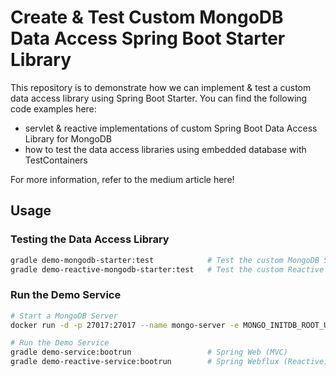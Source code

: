 # Create & Test Custom MongoDB Data Access Spring Boot Starter Library

This repository is to demonstrate how we can implement & test a custom data access library using Spring Boot Starter. You
can find the following code examples here:

- servlet & reactive implementations of custom Spring Boot Data Access Library for MongoDB
- how to test the data access libraries using embedded database with TestContainers

For more information, refer to the medium article here!

## Usage

### Testing the Data Access Library

```bash
gradle demo-mongodb-starter:test            # Test the custom MongoDB Spring Boot Starter Library
gradle demo-reactive-mongodb-starter:test   # Test the custom Reactive MongoDB Spring Boot Starter Library
```

### Run the Demo Service

```bash
# Start a MongoDB Server
docker run -d -p 27017:27017 --name mongo-server -e MONGO_INITDB_ROOT_USERNAME=admin -e MONGO_INITDB_ROOT_PASSWORD=admin -e MONGO_INITDB_DATABASE=demoDB mongo:6.0.3

# Run the Demo Service
gradle demo-service:bootrun                 # Spring Web (MVC) 
gradle demo-reactive-service:bootrun        # Spring Webflux (Reactive)
```

